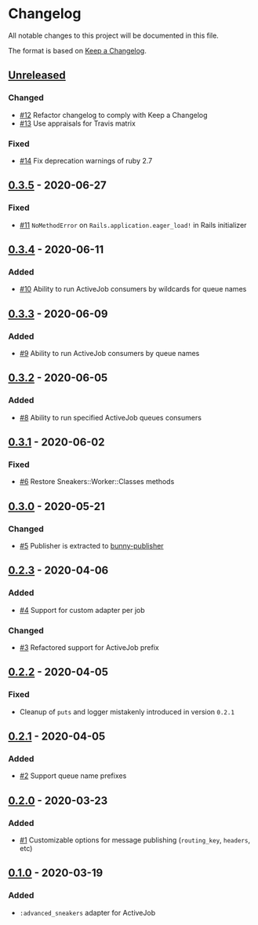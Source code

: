 # Changelog

All notable changes to this project will be documented in this file.

The format is based on [Keep a Changelog](https://keepachangelog.com/en/1.0.0/).

## [Unreleased](https://github.com/veeqo/advanced-sneakers-activejob/compare/v0.3.5...HEAD)

### Changed
- [#12](https://github.com/veeqo/advanced-sneakers-activejob/pull/12) Refactor changelog to comply with Keep a Changelog
- [#13](https://github.com/veeqo/advanced-sneakers-activejob/pull/13) Use appraisals for Travis matrix

### Fixed
- [#14](https://github.com/veeqo/advanced-sneakers-activejob/pull/14) Fix deprecation warnings of ruby 2.7


## [0.3.5](https://github.com/veeqo/advanced-sneakers-activejob/compare/v0.3.4...v0.3.5) - 2020-06-27

### Fixed
- [#11](https://github.com/veeqo/advanced-sneakers-activejob/pull/11) `NoMethodError` on `Rails.application.eager_load!` in Rails initializer


## [0.3.4](https://github.com/veeqo/advanced-sneakers-activejob/compare/v0.3.3...v0.3.4) - 2020-06-11

### Added
- [#10](https://github.com/veeqo/advanced-sneakers-activejob/pull/10) Ability to run ActiveJob consumers by wildcards for queue names


## [0.3.3](https://github.com/veeqo/advanced-sneakers-activejob/compare/v0.3.2...v0.3.3) - 2020-06-09

### Added
- [#9](https://github.com/veeqo/advanced-sneakers-activejob/pull/9) Ability to run ActiveJob consumers by queue names


## [0.3.2](https://github.com/veeqo/advanced-sneakers-activejob/compare/v0.3.1...v0.3.2) - 2020-06-05

### Added
- [#8](https://github.com/veeqo/advanced-sneakers-activejob/pull/8) Ability to run specified ActiveJob queues consumers


## [0.3.1](https://github.com/veeqo/advanced-sneakers-activejob/compare/v0.3.0...v0.3.1) - 2020-06-02

### Fixed
- [#6](https://github.com/veeqo/advanced-sneakers-activejob/pull/6) Restore Sneakers::Worker::Classes methods


## [0.3.0](https://github.com/veeqo/advanced-sneakers-activejob/compare/v0.2.3...v0.3.0) - 2020-05-21

### Changed
- [#5](https://github.com/veeqo/advanced-sneakers-activejob/pull/5) Publisher is extracted to [bunny-publisher](https://github.com/veeqo/bunny-publisher)


## [0.2.3](https://github.com/veeqo/advanced-sneakers-activejob/compare/v0.2.2...v0.2.3) - 2020-04-06

### Added
- [#4](https://github.com/veeqo/advanced-sneakers-activejob/pull/4) Support for custom adapter per job

### Changed
- [#3](https://github.com/veeqo/advanced-sneakers-activejob/pull/3) Refactored support for ActiveJob prefix


## [0.2.2](https://github.com/veeqo/advanced-sneakers-activejob/compare/v0.2.1...v0.2.2) - 2020-04-05

### Fixed
-  Cleanup of `puts` and logger mistakenly introduced in version `0.2.1`

## [0.2.1](https://github.com/veeqo/advanced-sneakers-activejob/compare/v0.2.0...v0.2.1) - 2020-04-05

### Added
-  [#2](https://github.com/veeqo/advanced-sneakers-activejob/pull/2) Support queue name prefixes


## [0.2.0](https://github.com/veeqo/advanced-sneakers-activejob/compare/v0.1.0...v0.2.0) - 2020-03-23

### Added
- [#1](https://github.com/veeqo/advanced-sneakers-activejob/pull/1) Customizable options for message publishing (`routing_key`, `headers`, etc)


## [0.1.0](https://github.com/veeqo/advanced-sneakers-activejob/releases/tag/v0.1.0) - 2020-03-19

### Added
- `:advanced_sneakers` adapter for ActiveJob
